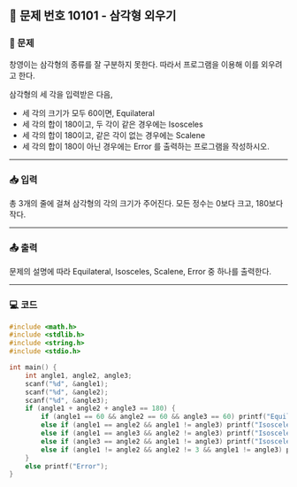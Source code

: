 ## 📝 문제 번호 10101 - 삼각형 외우기  

### 📌 문제
창영이는 삼각형의 종류를 잘 구분하지 못한다. 따라서 프로그램을 이용해 이를 외우려고 한다.

삼각형의 세 각을 입력받은 다음,

  - 세 각의 크기가 모두 60이면, Equilateral
  - 세 각의 합이 180이고, 두 각이 같은 경우에는 Isosceles
  - 세 각의 합이 180이고, 같은 각이 없는 경우에는 Scalene
  - 세 각의 합이 180이 아닌 경우에는 Error
를 출력하는 프로그램을 작성하시오.

---

### 📥 입력
총 3개의 줄에 걸쳐 삼각형의 각의 크기가 주어진다. 모든 정수는 0보다 크고, 180보다 작다.

---

### 📤 출력
문제의 설명에 따라 Equilateral, Isosceles, Scalene, Error 중 하나를 출력한다.

---

### 💻 코드
```c
#include <math.h>
#include <stdlib.h>
#include <string.h>
#include <stdio.h>

int main() {
    int angle1, angle2, angle3;
    scanf("%d", &angle1);
    scanf("%d", &angle2);
    scanf("%d", &angle3);
    if (angle1 + angle2 + angle3 == 180) {
        if (angle1 == 60 && angle2 == 60 && angle3 == 60) printf("Equilateral");
        else if (angle1 == angle2 && angle1 != angle3) printf("Isosceles");
        else if (angle1 == angle3 && angle2 != angle3) printf("Isosceles");
        else if (angle3 == angle2 && angle1 != angle3) printf("Isosceles");
        else if (angle1 != angle2 && angle2 != 3 && angle1 != angle3) printf("Scalene");
    }
    else printf("Error");
}
```
